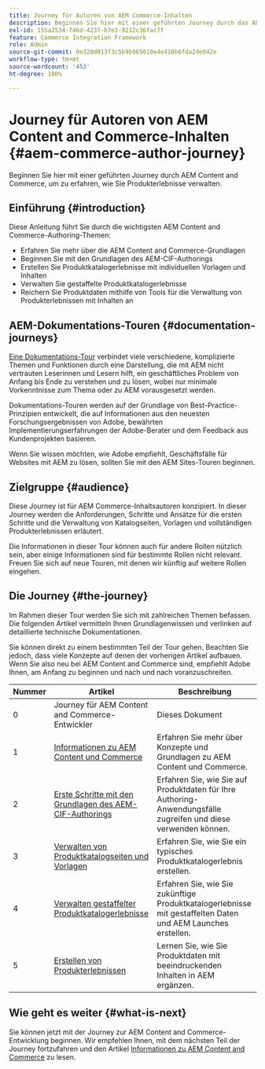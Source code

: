 ```yaml
---
title: Journey für Autoren von AEM Commerce-Inhalten
description: Beginnen Sie hier mit einer geführten Journey durch das AEM Commerce-Authoring
exl-id: 155a2534-746d-4237-b7e2-9212c36fac7f
feature: Commerce Integration Framework
role: Admin
source-git-commit: 0e328d013f3c5b9b965010e4e410b6fda2de042e
workflow-type: tm+mt
source-wordcount: '453'
ht-degree: 100%

---
```


# Journey für Autoren von AEM Content and Commerce-Inhalten {#aem-commerce-author-journey}

Beginnen Sie hier mit einer geführten Journey durch AEM Content and Commerce, um zu erfahren, wie Sie Produkterlebnisse verwalten.

## Einführung {#introduction}

Diese Anleitung führt Sie durch die wichtigsten AEM Content and Commerce-Authoring-Themen:

* Erfahren Sie mehr über die AEM Content and Commerce-Grundlagen
* Beginnen Sie mit den Grundlagen des AEM-CIF-Authorings
* Erstellen Sie Produktkatalogerlebnisse mit individuellen Vorlagen und Inhalten
* Verwalten Sie gestaffelte Produktkatalogerlebnisse
* Reichern Sie Produktdaten mithilfe von Tools für die Verwaltung von Produkterlebnissen mit Inhalten an 

## AEM-Dokumentations-Touren {#documentation-journeys}

[Eine Dokumentations-Tour](/help/journey-documentation/documentation-journeys.md) verbindet viele verschiedene, komplizierte Themen und Funktionen durch eine Darstellung, die mit AEM nicht vertrauten Leserinnen und Lesern hilft, ein geschäftliches Problem von Anfang bis Ende zu verstehen und zu lösen, wobei nur minimale Vorkenntnisse zum Thema oder zu AEM vorausgesetzt werden.

Dokumentations-Touren werden auf der Grundlage von Best-Practice-Prinzipien entwickelt, die auf Informationen aus den neuesten Forschungsergebnissen von Adobe, bewährten Implementierungserfahrungen der Adobe-Berater und dem Feedback aus Kundenprojekten basieren.

Wenn Sie wissen möchten, wie Adobe empfiehlt, Geschäftsfälle für Websites mit AEM zu lösen, sollten Sie mit den AEM Sites-Touren beginnen.

## Zielgruppe {#audience}

Diese Journey ist für AEM Commerce-Inhaltsautoren konzipiert. In dieser Journey werden die Anforderungen, Schritte und Ansätze für die ersten Schritte und die Verwaltung von Katalogseiten, Vorlagen und vollständigen Produkterlebnissen erläutert.

Die Informationen in dieser Tour können auch für andere Rollen nützlich sein, aber einige Informationen sind für bestimmte Rollen nicht relevant. Freuen Sie sich auf neue Touren, mit denen wir künftig auf weitere Rollen eingehen.

## Die Journey {#the-journey}

Im Rahmen dieser Tour werden Sie sich mit zahlreichen Themen befassen. Die folgenden Artikel vermitteln Ihnen Grundlagenwissen und verlinken auf detaillierte technische Dokumentationen.

Sie können direkt zu einem bestimmten Teil der Tour gehen. Beachten Sie jedoch, dass viele Konzepte auf denen der vorherigen Artikel aufbauen. Wenn Sie also neu bei AEM Content and Commerce sind, empfiehlt Adobe Ihnen, am Anfang zu beginnen und nach und nach voranzuschreiten.

| Nummer | Artikel | Beschreibung |
|---|---|---|
| 0 | Journey für AEM Content and Commerce-Entwickler | Dieses Dokument |
| 1 | [Informationen zu AEM Content und Commerce](/help/commerce-cloud/introduction.md) | Erfahren Sie mehr über Konzepte und Grundlagen zu AEM Content und Commerce. |
| 2 | [Erste Schritte mit den Grundlagen des AEM-CIF-Authorings](getting-started.md) | Erfahren Sie, wie Sie auf Produktdaten für Ihre Authoring-Anwendungsfälle zugreifen und diese verwenden können. |
| 3 | [Verwalten von Produktkatalogseiten und Vorlagen](catalog-templates.md) | Erfahren Sie, wie Sie ein typisches Produktkatalogerlebnis erstellen. |
| 4 | [Verwalten gestaffelter Produktkatalogerlebnisse](staged-catalog.md) | Erfahren Sie, wie Sie zukünftige Produktkatalogerlebnisse mit gestaffelten Daten und AEM Launches erstellen. |
| 5 | [Erstellen von Produkterlebnissen](product-experience-management.md) | Lernen Sie, wie Sie Produktdaten mit beeindruckenden Inhalten in AEM ergänzen. |

## Wie geht es weiter {#what-is-next}

Sie können jetzt mit der Journey zur AEM Content and Commerce-Entwicklung beginnen. Wir empfehlen Ihnen, mit dem nächsten Teil der Journey fortzufahren und den Artikel [Informationen zu AEM Content and Commerce](/help/commerce-cloud/introduction.md) zu lesen.
